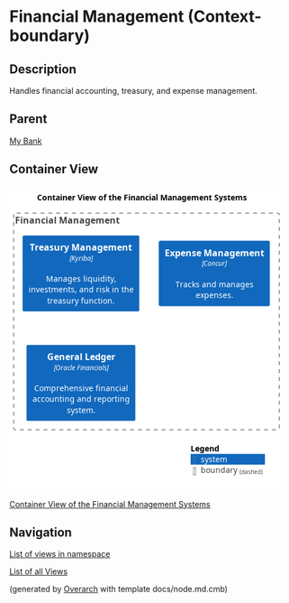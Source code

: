 
# Financial Management (Context-boundary)
## Description
Handles financial accounting, treasury, and expense management.

## Parent
[My Bank](../../mybank/mybank-plc.md)

## Container View
![Container View of the Financial Management Systems](../../mybank/financial-management/container-view.png)

[Container View of the Financial Management Systems](../../mybank/financial-management/container-view.md)


## Navigation
[List of views in namespace](./views-in-namespace.md)

[List of all Views](../../views.md)


(generated by [Overarch](https://github.com/soulspace-org/overarch) with template docs/node.md.cmb)
